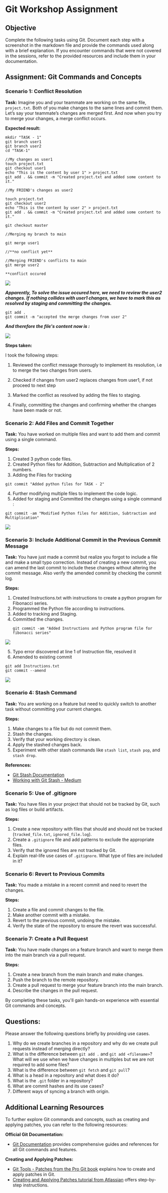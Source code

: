 # Git Workshop Assignment

## Objective
Complete the following tasks using Git. Document each step with a screenshot in the markdown file and provide the commands used along with a brief explanation. If you encounter commands that were not covered in the sessions, refer to the provided resources and include them in your documentation.

## Assignment: Git Commands and Concepts

### Scenario 1: Conflict Resolution
**Task:** Imagine you and your teammate are working on the same file, `project.txt`. Both of you make changes to the same lines and commit them. Let’s say your teammate’s changes are merged first. And now when you try to merge your changes, a merge conflict occurs.

**Expected result:** 
```
mkdir "TASK - 1"
git branch user1
git branch user2
cd "TASK-1"

//My changes as user1
touch project.txt
git checkout user1
echo "This is the content by user 1" > project.txt
git add . && commit -m "Created project.txt and added some content to it."

//My FRIEND's changes as user2

touch project.txt
git checkout user2
echo "This is the content by user 2" > project.txt
git add . && commit -m "Created project.txt and added some content to it."

git checkout master

//Merging my branch to main

git merge user1

//**no conflict yet**

//Merging FRIEND's conflicts to main
git merge user2

**conflict occured
```
![](/TASK%20-%201/merge-conflict.png)

***Apparently, To solve the issue occured here, we need to review the user2 changes. If nothing collides with user1 changes, we have to mark this as resolved by staging and committing the changes.***

```
git add .
git commit -m "accepted the merge changes from user 2"

```
***And therefore the file's content now is :***

![](/TASK%20-%201/project.txt%20snapshot.png)

**Steps taken:**

I took the following steps: 

1. Reviewed the conflict message thorougly to implement its resolution, i.e to merge the two changes from users.

2. Checked if changes from user2 replaces changes from user1, if not proceed to next step

3. Marked the conflict as resolved by adding the files to staging.
4. Finally, committing the changes and confirming whether the changes have been made or not.

### Scenario 2: Add Files and Commit Together
**Task:** You have worked on multiple files and want to add them and commit using a single command.

**Steps:**
1. Created 3 python code files.
2. Created Python files for Addition, Subtraction and Multiplication of 2 numbers.
3. Adding the Files for tracking
```
git commit "Added python files for TASK - 2"
```
4. Further modifying multiple files to implement the code logic.
5. Added for staging and Committed the changes using a single command :
```
git commit -am "Modified Python files for Addition, Subtraction and Multiplication"
```
![](/TASK%20-%202/Files.png)

### Scenario 3: Include Additional Commit in the Previous Commit Message
**Task:** You have just made a commit but realize you forgot to include a file and make a small typo correction. Instead of creating a new commit, you can amend the last commit to include these changes without altering the commit message. Also verify the amended commit by checking the commit log.

**Steps:**
1. Created Instructions.txt with instructions to create a python program for Fibonacci series.
2. Programmed the Python file according to instructions.
3. Added to tracking and Staging.
4. Committed the changes.
   ```
   git commit -am "Added Instructions and Python program file for fibonacci series"
   ```
![](/TASK%20-%203/Initial%20commit.png)

5. Typo error discovered at line 1 of Instruction file, resolved it
6. Amended to existing commit
```
git add Instructions.txt
git commit --amend
```
![](/TASK%20-%203/Final%20Commit.png)

### Scenario 4: Stash Command
**Task:** You are working on a feature but need to quickly switch to another task without committing your current changes.

**Steps:**
1. Make changes to a file but do not commit them.
2. Stash the changes.
3. Verify that your working directory is clean.
4. Apply the stashed changes back.
5. Experiment with other stash commands like `stash list`, `stash pop`, and `stash drop`.

**References:**
- [Git Stash Documentation](https://git-scm.com/docs/git-stash)
- [Working with Git Stash - Medium](https://medium.com/@artisingh656/working-with-git-stash-bb363b006e)

### Scenario 5: Use of .gitignore
**Task:** You have files in your project that should not be tracked by Git, such as log files or build artifacts.

**Steps:**
1. Create a new repository with files that should and should not be tracked (`tracked_file.txt`, `ignored_file.log`).
2. Create a `.gitignore` file and add patterns to exclude the appropriate files.
3. Verify that the ignored files are not tracked by Git.
4. Explain real-life use cases of `.gitignore`. What type of files are included in it?

### Scenario 6: Revert to Previous Commits
**Task:** You made a mistake in a recent commit and need to revert the changes.

**Steps:**
1. Create a file and commit changes to the file.
2. Make another commit with a mistake.
3. Revert to the previous commit, undoing the mistake.
4. Verify the state of the repository to ensure the revert was successful.

### Scenario 7: Create a Pull Request
**Task:** You have made changes on a feature branch and want to merge them into the main branch via a pull request.

**Steps:**
1. Create a new branch from the main branch and make changes.
2. Push the branch to the remote repository.
3. Create a pull request to merge your feature branch into the main branch.
4. Describe the changes in the pull request.

By completing these tasks, you'll gain hands-on experience with essential Git commands and concepts.

## Questions:

Please answer the following questions briefly by providing use cases.

1. Why do we create branches in a repository and why do we create pull requests instead of merging directly?
2. What is the difference between `git add .` and `git add <filename>`? What will we use when we have changes in multiples but we are not required to add some files?
3. What is the difference between `git fetch` and `git pull`?
4. What is a head in a repository and what does it do?
5. What is the `.git` folder in a repository?
6. What are commit hashes and its use cases?
7. Different ways of syncing a branch with origin.

## Additional Learning Resources
To further explore Git commands and concepts, such as creating and applying patches, you can refer to the following resources:

**Official Git Documentation:**
- [Git Documentation](https://git-scm.com/docs) provides comprehensive guides and references for all Git commands and features.

**Creating and Applying Patches:**
- [Git Tools - Patches from the Pro Git book](https://git-scm.com/book/en/v2/Git-Tools-Patchwork) explains how to create and apply patches in Git.
- [Creating and Applying Patches tutorial from Atlassian](https://www.atlassian.com/git/tutorials/saving-changes/git-patch) offers step-by-step instructions.
